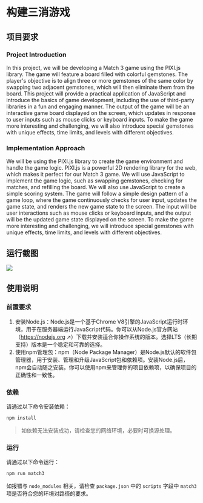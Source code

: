 # 构建三消游戏

## 项目要求

### Project Introduction

In this project, we will be developing a Match 3 game using the PIXI.js library. The game will feature a board filled with colorful gemstones. The player's objective is to align three or more gemstones of the same color by swapping two adjacent gemstones, which will then eliminate them from the board. This project will provide a practical application of JavaScript and introduce the basics of game development, including the use of third-party libraries in a fun and engaging manner. The output of the game will be an interactive game board displayed on the screen, which updates in response to user inputs such as mouse clicks or keyboard inputs. To make the game more interesting and challenging, we will also introduce special gemstones with unique effects, time limits, and levels with different objectives.

### Implementation Approach

We will be using the PIXI.js library to create the game environment and handle the game logic. PIXI.js is a powerful 2D rendering library for the web, which makes it perfect for our Match 3 game. We will use JavaScript to implement the game logic, such as swapping gemstones, checking for matches, and refilling the board. We will also use JavaScript to create a simple scoring system. The game will follow a simple design pattern of a game loop, where the game continuously checks for user input, updates the game state, and renders the new game state to the screen. The input will be user interactions such as mouse clicks or keyboard inputs, and the output will be the updated game state displayed on the screen. To make the game more interesting and challenging, we will introduce special gemstones with unique effects, time limits, and levels with different objectives.

## 运行截图

![](./static/screenshot.png)


## 使用说明

### 前置要求

1. 安装Node.js：Node.js是一个基于Chrome V8引擎的JavaScript运行时环境，用于在服务器端运行JavaScript代码。你可以从Node.js官方网站（https://nodejs.org ↗）下载并安装适合你操作系统的版本。选择LTS（长期支持）版本是一个稳定和可靠的选择。
2. 使用npm管理包：npm（Node Package Manager）是Node.js默认的软件包管理器，用于安装、管理和升级JavaScript包和依赖项。安装Node.js后，npm会自动随之安装。你可以使用npm来管理你的项目依赖项，以确保项目的正确性和一致性。

### 依赖

请通过以下命令安装依赖：

```bash
npm install
```

> 如依赖无法安装成功，请检查您的网络环境，必要时可换源处理。

### 运行

请通过以下命令运行：

```bash
npm run match3
```

如报错与 `node_modules` 相关，请检查 `package.json` 中的 `scripts` 字段中 `match3` 项是否符合您的环境对路径的要求。